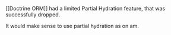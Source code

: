 [[Doctrine ORM]] had a limited Partial Hydration feature, that was successfully dropped.

It would make sense to use partial hydration as on am.

